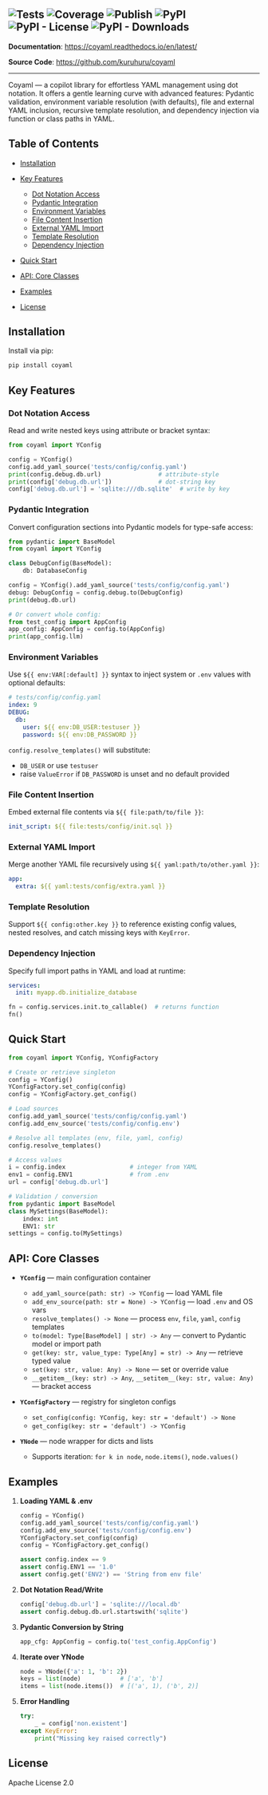 ![Tests](https://github.com/kuruhuru/coyaml/actions/workflows/ci-main.yml/badge.svg)
![Coverage](https://img.shields.io/coveralls/github/kuruhuru/coyaml.svg?branch=main)
![Publish](https://github.com/kuruhuru/coyaml/actions/workflows/publish.yml/badge.svg)
![PyPI](https://img.shields.io/pypi/v/coyaml.svg)
![PyPI - License](https://img.shields.io/pypi/l/coyaml)
![PyPI - Downloads](https://img.shields.io/pypi/dm/coyaml)
---

**Documentation**:  https://coyaml.readthedocs.io/en/latest/

**Source Code**: https://github.com/kuruhuru/coyaml

---

Coyaml — a copilot library for effortless YAML management using dot notation. It offers a gentle learning curve with advanced features: Pydantic validation, environment variable resolution (with defaults), file and external YAML inclusion, recursive template resolution, and dependency injection via function or class paths in YAML.

## Table of Contents

* [Installation](#installation)
* [Key Features](#key-features)

  * [Dot Notation Access](#dot-notation-access)
  * [Pydantic Integration](#pydantic-integration)
  * [Environment Variables](#environment-variables)
  * [File Content Insertion](#file-content-insertion)
  * [External YAML Import](#external-yaml-import)
  * [Template Resolution](#template-resolution)
  * [Dependency Injection](#dependency-injection)
* [Quick Start](#quick-start)
* [API: Core Classes](#api-core-classes)
* [Examples](#examples)
* [License](#license)

## Installation

Install via pip:

```bash
pip install coyaml
```

## Key Features

### Dot Notation Access

Read and write nested keys using attribute or bracket syntax:

```python
from coyaml import YConfig

config = YConfig()
config.add_yaml_source('tests/config/config.yaml')
print(config.debug.db.url)                # attribute-style
print(config['debug.db.url'])             # dot-string key
config['debug.db.url'] = 'sqlite:///db.sqlite'  # write by key
```

### Pydantic Integration

Convert configuration sections into Pydantic models for type-safe access:

```python
from pydantic import BaseModel
from coyaml import YConfig

class DebugConfig(BaseModel):
    db: DatabaseConfig

config = YConfig().add_yaml_source('tests/config/config.yaml')
debug: DebugConfig = config.debug.to(DebugConfig)
print(debug.db.url)

# Or convert whole config:
from test_config import AppConfig
app_config: AppConfig = config.to(AppConfig)
print(app_config.llm)
```

### Environment Variables

Use `${{ env:VAR[:default] }}` syntax to inject system or `.env` values with optional defaults:

```yaml
# tests/config/config.yaml
index: 9
DEBUG:
  db:
    user: ${{ env:DB_USER:testuser }}
    password: ${{ env:DB_PASSWORD }}
```

`config.resolve_templates()` will substitute:

* `DB_USER` or use `testuser`
* raise `ValueError` if `DB_PASSWORD` is unset and no default provided

### File Content Insertion

Embed external file contents via `${{ file:path/to/file }}`:

```yaml
init_script: ${{ file:tests/config/init.sql }}
```

### External YAML Import

Merge another YAML file recursively using `${{ yaml:path/to/other.yaml }}`:

```yaml
app:
  extra: ${{ yaml:tests/config/extra.yaml }}
```

### Template Resolution

Support `${{ config:other.key }}` to reference existing config values, nested resolves, and catch missing keys with `KeyError`.

### Dependency Injection

Specify full import paths in YAML and load at runtime:

```yaml
services:
  init: myapp.db.initialize_database
```

```python
fn = config.services.init.to_callable()  # returns function
fn()
```

## Quick Start

```python
from coyaml import YConfig, YConfigFactory

# Create or retrieve singleton
config = YConfig()
YConfigFactory.set_config(config)
config = YConfigFactory.get_config()

# Load sources
config.add_yaml_source('tests/config/config.yaml')
config.add_env_source('tests/config/config.env')

# Resolve all templates (env, file, yaml, config)
config.resolve_templates()

# Access values
i = config.index                  # integer from YAML
env1 = config.ENV1                # from .env
url = config['debug.db.url']

# Validation / conversion
from pydantic import BaseModel
class MySettings(BaseModel):
    index: int
    ENV1: str
settings = config.to(MySettings)
```

## API: Core Classes

* **`YConfig`** — main configuration container

  * `add_yaml_source(path: str) -> YConfig` — load YAML file
  * `add_env_source(path: str = None) -> YConfig` — load `.env` and OS vars
  * `resolve_templates() -> None` — process `env`, `file`, `yaml`, `config` templates
  * `to(model: Type[BaseModel] | str) -> Any` — convert to Pydantic model or import path
  * `get(key: str, value_type: Type[Any] = str) -> Any` — retrieve typed value
  * `set(key: str, value: Any) -> None` — set or override value
  * `__getitem__(key: str) -> Any`, `__setitem__(key: str, value: Any)` — bracket access

* **`YConfigFactory`** — registry for singleton configs

  * `set_config(config: YConfig, key: str = 'default') -> None`
  * `get_config(key: str = 'default') -> YConfig`

* **`YNode`** — node wrapper for dicts and lists

  * Supports iteration: `for k in node`, `node.items()`, `node.values()`

## Examples

1. **Loading YAML & .env**

   ```python
   config = YConfig()
   config.add_yaml_source('tests/config/config.yaml')
   config.add_env_source('tests/config/config.env')
   YConfigFactory.set_config(config)
   config = YConfigFactory.get_config()

   assert config.index == 9
   assert config.ENV1 == '1.0'
   assert config.get('ENV2') == 'String from env file'
   ```

2. **Dot Notation Read/Write**

   ```python
   config['debug.db.url'] = 'sqlite:///local.db'
   assert config.debug.db.url.startswith('sqlite')
   ```

3. **Pydantic Conversion by String**

   ```python
   app_cfg: AppConfig = config.to('test_config.AppConfig')
   ```

4. **Iterate over YNode**

   ```python
   node = YNode({'a': 1, 'b': 2})
   keys = list(node)           # ['a', 'b']
   items = list(node.items())  # [('a', 1), ('b', 2)]
   ```

5. **Error Handling**

   ```python
   try:
       _ = config['non.existent']
   except KeyError:
       print("Missing key raised correctly")
   ```

## License

Apache License 2.0
